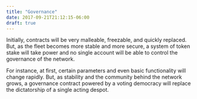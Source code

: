 ```yaml
---
title: "Governance"
date: 2017-09-21T21:12:15-06:00
draft: true
---
```


Initially, contracts will be very malleable, freezable, and quickly replaced. But, as the fleet becomes more stable and more secure, a system of token stake will take power and no single account will be able to control the governance of the network.

For instance, at first, certain parameters and even basic functionality will change rapidly. But, as stability and the community behind the network grows, a governance contract powered by a voting democracy will replace the dictatorship of a single acting despot. 

